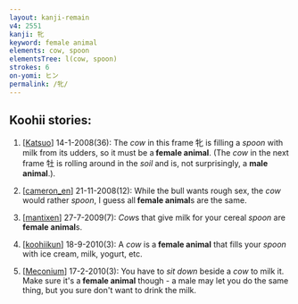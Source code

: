 ```yaml
---
layout: kanji-remain
v4: 2551
kanji: 牝
keyword: female animal
elements: cow, spoon
elementsTree: l(cow, spoon)
strokes: 6
on-yomi: ヒン
permalink: /牝/
---
```


## Koohii stories: 

1) [<a href="http://kanji.koohii.com/profile/Katsuo">Katsuo</a>] 14-1-2008(36): The <em>cow</em> in this frame 牝 is filling a <em>spoon</em> with milk from its udders, so it must be a<strong> female animal</strong>. (The <em>cow</em> in the next frame 牡 is rolling around in the <em>soil</em> and is, not surprisingly, a <strong>male animal</strong>.).

2) [<a href="http://kanji.koohii.com/profile/cameron_en">cameron_en</a>] 21-11-2008(12): While the bull wants rough sex, the <em>cow</em> would rather <em>spoon</em>, I guess all<strong> female animal</strong>s are the same.

3) [<a href="http://kanji.koohii.com/profile/mantixen">mantixen</a>] 27-7-2009(7): <em>Cow</em>s that give milk for your cereal <em>spoon</em> are<strong> female animal</strong>s.

4) [<a href="http://kanji.koohii.com/profile/koohiikun">koohiikun</a>] 18-9-2010(3): A <em>cow</em> is a<strong> female animal</strong> that fills your <em>spoon</em> with ice cream, milk, yogurt, etc.

5) [<a href="http://kanji.koohii.com/profile/Meconium">Meconium</a>] 17-2-2010(3): You have to <em>sit down</em> beside a <em>cow</em> to milk it. Make sure it&#039;s a<strong> female animal</strong> though - a male may let you do the same thing, but you sure don&#039;t want to drink the milk.

